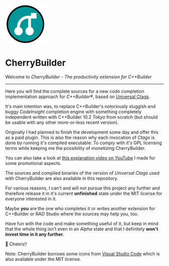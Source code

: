
![abc](img/128x128.png)
# CherryBuilder

Welcome to *CherryBuilder - The productivity extension for C++Builder*

---

Here you will find the complete sources for a new code completion implementation approach
for _C++Builder®_, based on [Universal Ctags](https://github.com/universal-ctags).

It's main intention was, to replace C++Builder's notoriously sluggish and buggy _CodeInsight_ completion
engine with something completely independent written with C++Builder 10.2 _Tokyo_ from scratch
(but should be usable with any other more-or-less recent version).

Originally I had planned to finish the development some day and offer this as a paid plugin. This is
also the reason why each invocation of _Ctags_ is done by running it's compiled executable: To
comply with it's GPL licensing terms while keeping me the possibility of monetizing CherryBuilder.

You can also take a look at [this explanation video on YouTube](https://www.youtube.com/watch?v=SsiCn9NCC0o)
I made for some promotional aspects.

The sources and compiled binaries of the version of _Universal Ctags_ used with CherryBuilder are
also available in this repository.
 
For various reasons, I can't and will not pursue this project any further and therefore release it
in it's current **unfinished** state under the MIT license for everyone interested in it.

Maybe **you** are the one who completes it or writes another extension for C++Builder or RAD Studio
where the sources may help you, too.

Have fun with the code and make something useful of it, but keep in mind that the whole thing isn't
even in an _Alpha_ state and that I definitely **won't invest time in it any further**.

🍺 Cheers!!

Note: CherryBuilder borrows some icons from [Visual Studio Code](https://github.com/Microsoft/vscode)
which is also available under the MIT license.


